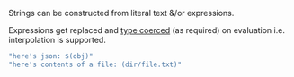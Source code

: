 Strings can be constructed from literal text &/or expressions.

Expressions get replaced and [type coerced](../type-coercion.md) (as required) on evaluation i.e. interpolation is supported. 

```yaml
"here's json: $(obj)"
"here's contents of a file: (dir/file.txt)"
```